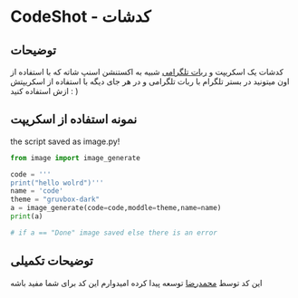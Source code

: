 # CodeShot - کدشات



## توضیحات

کدشات یک اسکریپت و [ربات تلگرامی](https://t.me/codeShutter_Bot) شبیه به اکستنشن اسنپ شاته 
که با استفاده از اون میتونید در بستر تلگرام با ربات تلگرامی و در هر جای دیگه با استفاده از اسکریپتش ازش استفاده کنید : )


## نمونه استفاده از اسکریپت

the script saved as image.py!

```python
from image import image_generate

code = '''
print("hello wolrd")'''
name = 'code'
theme = "gruvbox-dark"
a = image_generate(code=code,moddle=theme,name=name)
print(a)

# if a == "Done" image saved else there is an error
```

## توضیحات تکمیلی
این کد توسط [محمدرضا](https://t.me/RedSnows) توسعه پیدا کرده امیدوارم این کد برای شما مفید باشه
